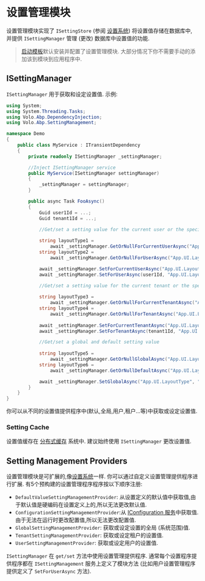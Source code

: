 # 设置管理模块

设置管理模块实现了 `ISettingStore` (参阅 [设置系统](../Settings.md)) 将设置值存储在数据库中, 并提供 `ISettingManager` 管理 (更改) 数据库中设置值的功能.

> [启动模板](../Startup-Templates/Index.md)默认安装并配置了设置管理模块. 大部分情况下你不需要手动的添加该到模块到应用程序中.

## ISettingManager

`ISettingManager` 用于获取和设定设置值. 示例:

````csharp
using System;
using System.Threading.Tasks;
using Volo.Abp.DependencyInjection;
using Volo.Abp.SettingManagement;

namespace Demo
{
    public class MyService : ITransientDependency
    {
        private readonly ISettingManager _settingManager;

        //Inject ISettingManager service
        public MyService(ISettingManager settingManager)
        {
            _settingManager = settingManager;
        }

        public async Task FooAsync()
        {
            Guid user1Id = ...;
            Guid tenant1Id = ...;

            //Get/set a setting value for the current user or the specified user
            
            string layoutType1 =
                await _settingManager.GetOrNullForCurrentUserAsync("App.UI.LayoutType");
            string layoutType2 =
                await _settingManager.GetOrNullForUserAsync("App.UI.LayoutType", user1Id);

            await _settingManager.SetForCurrentUserAsync("App.UI.LayoutType", "LeftMenu");
            await _settingManager.SetForUserAsync(user1Id, "App.UI.LayoutType", "LeftMenu");

            //Get/set a setting value for the current tenant or the specified tenant
            
            string layoutType3 =
                await _settingManager.GetOrNullForCurrentTenantAsync("App.UI.LayoutType");
            string layoutType4 =
                await _settingManager.GetOrNullForTenantAsync("App.UI.LayoutType", tenant1Id);
            
            await _settingManager.SetForCurrentTenantAsync("App.UI.LayoutType", "LeftMenu");
            await _settingManager.SetForTenantAsync(tenant1Id, "App.UI.LayoutType", "LeftMenu");

            //Get/set a global and default setting value
            
            string layoutType5 =
                await _settingManager.GetOrNullGlobalAsync("App.UI.LayoutType");
            string layoutType6 =
                await _settingManager.GetOrNullDefaultAsync("App.UI.LayoutType");

            await _settingManager.SetGlobalAsync("App.UI.LayoutType", "TopMenu");
        }
    }
}

````

你可以从不同的设置值提供程序中(默认,全局,用户,租户...等)中获取或设定设置值.

### Setting Cache

设置值缓存在 [分布式缓存](../Caching.md) 系统中. 建议始终使用 `ISettingManager` 更改设置值.

## Setting Management Providers

设置管理模块是可扩展的,像[设置系统](../Settings.md)一样.  你可以通过自定义设置管理提供程序进行扩展. 有5个预构建的设置管理程序程序按以下顺序注册:

* `DefaultValueSettingManagementProvider`: 从设置定义的默认值中获取值,由于默认值是硬编码在设置定义上的,所以无法更改默认值.
* `ConfigurationSettingManagementProvider`:从 [IConfiguration 服务](../Configuration.md)中获取值. 由于无法在运行时更改配置值,所以无法更改配置值.
* `GlobalSettingManagementProvider`: 获取或设定设置的全局 (系统范围)值.
* `TenantSettingManagementProvider`: 获取或设定租户的设置值.
* `UserSettingManagementProvider`: 获取或设定用户的设置值.

`ISettingManager` 在 `get/set` 方法中使用设置管理提供程序. 通常每个设置程序提供程序都在 `ISettingManagement` 服务上定义了模块方法 (比如用户设置管理程序提供定义了 `SetForUserAsync` 方法).